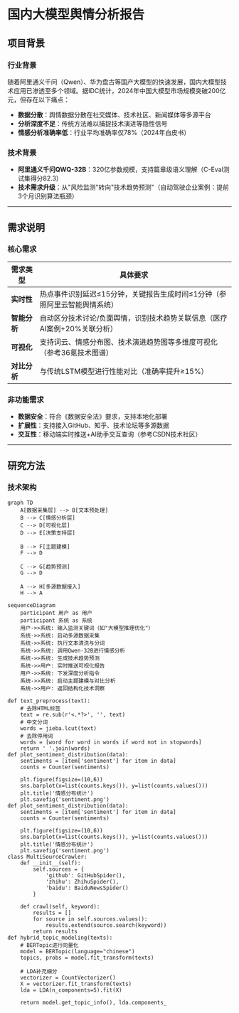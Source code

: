 # 国内大模型舆情分析报告

## 项目背景
### 行业背景
随着阿里通义千问（Qwen）、华为盘古等国产大模型的快速发展，国内大模型技术应用已渗透至多个领域。据IDC统计，2024年中国大模型市场规模突破200亿元，但存在以下痛点：
- **数据分散**：舆情数据分散在社交媒体、技术社区、新闻媒体等多源平台
- **分析深度不足**：传统方法难以捕捉技术演进等隐性信号
- **情感分析准确率低**：行业平均准确率仅78%（2024年白皮书）

### 技术背景
- **阿里通义千问QWQ-32B**：320亿参数规模，支持篇章级语义理解（C-Eval测试集得分82.3）
- **技术需求升级**：从"风险监测"转向"技术趋势预测"（自动驾驶企业案例：提前3个月识别算法瓶颈）

---

## 需求说明
### 核心需求
| 需求类型       | 具体要求                                                                 |
|----------------|--------------------------------------------------------------------------|
| **实时性**     | 热点事件识别延迟≤15分钟，关键报告生成时间≤1分钟（参照阿里云智能舆情系统）|
| **智能分析**   | 自动区分技术讨论/负面舆情，识别技术趋势关联信息（医疗AI案例+20%关联分析）|
| **可视化**     | 支持词云、情感分布图、技术演进趋势图等多维度可视化（参考36氪技术图谱）   |
| **对比分析**   | 与传统LSTM模型进行性能对比（准确率提升≥15%）                            |

### 非功能需求
- **数据安全**：符合《数据安全法》要求，支持本地化部署
- **扩展性**：支持接入GitHub、知乎、技术论坛等多源数据
- **交互性**：移动端实时推送+AI助手交互查询（参考CSDN技术社区）

---

## 研究方法
### 技术架构
```mermaid
graph TD
    A[数据采集层] --> B[文本预处理]
    B --> C[情感分析层]
    C --> D[可视化层]
    D --> E[决策支持层]
    
    B --> F[主题建模]
    F --> D
    
    C --> G[趋势预测]
    G --> D
    
    A --> H[多源数据接入]
    H --> A

sequenceDiagram
    participant 用户 as 用户
    participant 系统 as 系统
    用户->>系统: 输入监测关键词（如"大模型推理优化"）
    系统->>系统: 启动多源数据采集
    系统->>系统: 执行文本清洗与分词
    系统->>系统: 调用Qwen-32B进行情感分析
    系统->>系统: 生成技术趋势预测
    系统->>用户: 实时推送可视化报告
    用户->>系统: 下发深度分析指令
    系统->>系统: 启动主题建模与对比分析
    系统->>用户: 返回结构化技术洞察

def text_preprocess(text):
    # 去除HTML标签
    text = re.sub(r'<.*?>', '', text)
    # 中文分词
    words = jieba.lcut(text)
    # 去除停用词
    words = [word for word in words if word not in stopwords]
    return ' '.join(words)
def plot_sentiment_distribution(data):
    sentiments = [item['sentiment'] for item in data]
    counts = Counter(sentiments)
    
    plt.figure(figsize=(10,6))
    sns.barplot(x=list(counts.keys()), y=list(counts.values()))
    plt.title('情感分布统计')
    plt.savefig('sentiment.png')
def plot_sentiment_distribution(data):
    sentiments = [item['sentiment'] for item in data]
    counts = Counter(sentiments)
    
    plt.figure(figsize=(10,6))
    sns.barplot(x=list(counts.keys()), y=list(counts.values()))
    plt.title('情感分布统计')
    plt.savefig('sentiment.png')
class MultiSourceCrawler:
    def __init__(self):
        self.sources = {
            'github': GitHubSpider(),
            'zhihu': ZhihuSpider(),
            'baidu': BaiduNewsSpider()
        }
        
    def crawl(self, keyword):
        results = []
        for source in self.sources.values():
            results.extend(source.search(keyword))
        return results
def hybrid_topic_modeling(texts):
    # BERTopic进行向量化
    model = BERTopic(language="chinese")
    topics, probs = model.fit_transform(texts)
    
    # LDA补充细分
    vectorizer = CountVectorizer()
    X = vectorizer.fit_transform(texts)
    lda = LDA(n_components=5).fit(X)
    
    return model.get_topic_info(), lda.components_
